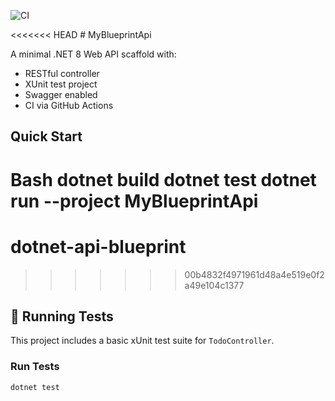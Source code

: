 ![CI](https://github.com/developerandtester/dotnet-api-blueprint/actions/workflows/ci.yml/badge.svg)


<<<<<<< HEAD
﻿# MyBlueprintApi

A minimal .NET 8 Web API scaffold with:

- RESTful controller
- XUnit test project
- Swagger enabled
- CI via GitHub Actions

## Quick Start

Bash
dotnet build
dotnet test
dotnet run --project MyBlueprintApi
=======
# dotnet-api-blueprint
>>>>>>> 00b4832f4971961d48a4e519e0f2a49e104c1377


## 🧪 Running Tests

This project includes a basic xUnit test suite for `TodoController`.

### Run Tests

```bash
dotnet test
